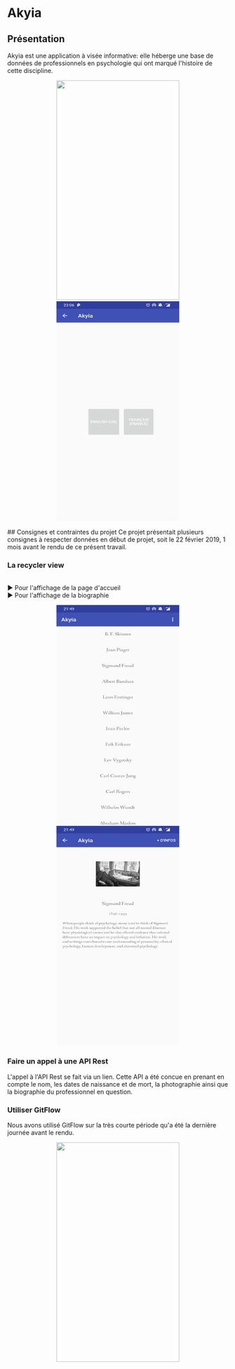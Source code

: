 # Akyia

## Présentation
Akyia est une application à visée informative: elle héberge une base de données de professionnels en psychologie qui ont marqué l'histoire de cette discipline.
<p align="center">
  <img width="280" height="500" src="https://github.com/EurydiceAscar/Projet_mobile_Akyia/blob/master/readmepictures/Cr%C3%A9dits.jpg">
  <img width="280" height="500" src="https://github.com/EurydiceAscar/Projet_mobile_Akyia/blob/master/readmepictures/Language.jpg">
</p>
## Consignes et contraintes du projet
Ce projet présentait plusieurs consignes à respecter données en début de projet, soit le 22 février 2019, 1 mois avant le rendu de ce présent travail.

### La recycler view
<br> ► Pour l'affichage de la page d'accueil
<br> ► Pour l'affichage de la biographie
<p align="center">
  <img width="280" height="500" src="https://github.com/EurydiceAscar/Projet_mobile_Akyia/blob/master/readmepictures/Accueil.jpg">
  <img width="280" height="500" src="https://github.com/EurydiceAscar/Projet_mobile_Akyia/blob/master/readmepictures/Freud.jpg">
</p>

### Faire un appel à une API Rest
L'appel à l'API Rest se fait via un lien. Cette API a été concue en prenant en compte le nom, les dates de naissance et de mort, la photographie ainsi que la biographie du professionnel en question.

### Utiliser GitFlow
Nous avons utilisé GitFlow sur la très courte période qu'a été la dernière journée avant le rendu.
<p align="center">
  <img width="280" height="500" src="https://github.com/EurydiceAscar/Projet_mobile_Akyia/blob/master/readmepictures/commit.JPG.jpg">
</p>
